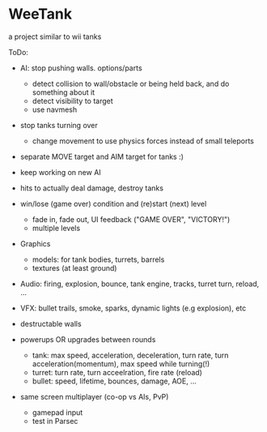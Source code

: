 # WeeTank
a project similar to wii tanks


ToDo:
- AI: stop pushing walls. options/parts
  - detect collision to wall/obstacle or being held back, and do something about it
  - detect visibility to target
  - use navmesh
- stop tanks turning over
  - change movement to use physics forces instead of small teleports
- separate MOVE target and AIM target for tanks :) 

- keep working on new AI
- hits to actually deal damage, destroy tanks
- win/lose (game over) condition and (re)start (next) level
  - fade in, fade out, UI feedback ("GAME OVER", "VICTORY!")
  - multiple levels
  
- Graphics 
  - models: for tank bodies, turrets, barrels
  - textures (at least ground)
- Audio: firing, explosion, bounce, tank engine, tracks, turret turn, reload, ...
- VFX: bullet trails, smoke, sparks, dynamic lights (e.g explosion), etc
- destructable walls
- powerups OR upgrades between rounds
  - tank: max speed, acceleration, deceleration, turn rate, turn acceleration(momentum), max speed while turning(!)
  - turret: turn rate, turn acceelration, fire rate (reload)
  - bullet: speed, lifetime, bounces, damage, AOE, ...

- same screen multiplayer (co-op vs AIs, PvP)
  - gamepad input
  - test in Parsec
